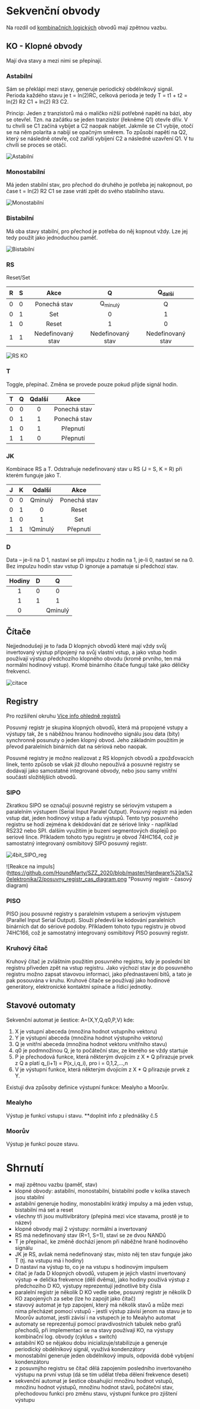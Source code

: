 # Sekvenční obvody

Na rozdíl od [kombinačních logických](https://github.com/HoundMarty/SZZ_2020/blob/master/Hardware%20a%20elektronika/1/Kombina%C4%8Dn%C3%AD%20logick%C3%A9%20obvody%20(jejich%20charakteristika%2C%20mo%C5%BEnosti%20realizace%20pomoc%C3%AD%20logick%C3%BDch%20hradel%2C%20multiplexor%C5%AF%20a%20dekod%C3%A9r%C5%AF).md)  obvodů mají zpětnou vazbu.

## KO - Klopné obvody
Mají dva stavy a mezi nimi se přepínají.

### Astabilní
Sám se překlápí mezi stavy, generuje periodický obdélníkový signál. Perioda každého stavu je t = ln(2)RC, celková perioda je tedy T = t1 + t2 = ln(2) R2 C1 + ln(2) R3 C2.

Princip: Jeden z tranzistorů má o maličko nižší potřebné napětí na bázi, aby se otevřel. Tzn. na začátku se jeden tranzistor (řekněme Q1) otevře dřív. V tu chvíli se C1 začíná vybíjet a C2 naopak nabíjet. Jakmile se C1 vybije, otočí se na něm polarita a nabíjí se opačným směrem. To způsobí napětí na Q2, který se následně otevře, což zařídí vybíjení C2 a následné uzavření Q1. V tu chvíli se proces se otáčí.

![Astabilní](https://github.com/HoundMarty/SZZ_2020/blob/master/Hardware%20a%20elektronika/2/astabilni.png "Astabilní KO")

### Monostabilní
Má jeden stabilní stav, pro přechod do druhého je potřeba jej nakopnout, po čase t = ln(2) R2 C1 se zase vrátí zpět do svého stabilního stavu.

![Monostabilní](https://github.com/HoundMarty/SZZ_2020/blob/master/Hardware%20a%20elektronika/2/monostabilni.png "Monostabilní KO")

### Bistabilní

Má oba stavy stabilní, pro přechod je potřeba do něj kopnout vždy. Lze jej tedy použít jako jednoduchou paměť.

![Bistabilní](https://github.com/HoundMarty/SZZ_2020/blob/master/Hardware%20a%20elektronika/2/bistabilni.png "Bistabilní KO")

### RS
Reset/Set

| R |	S |	Akce             | Q                   | Q<sub>další</sub> |
|:-:|:-:|:----------------:|:-------------------:|:-----------------:|
| 0	| 0	| Ponechá stav     | Q<sub>minulý</sub>  | Q                 |
| 0	| 1	| Set	             | 0	                 | 1                 |
| 1	| 0	| Reset	           | 1	                 | 0                 |
| 1	| 1	| Nedefinovaný stav| Nedefinovaný stav   | Nedefinovaný stav |

![RS KO](https://github.com/HoundMarty/SZZ_2020/blob/master/Hardware%20a%20elektronika/2/rs_ko.gif "RS KO")

### T
Toggle, přepínač. Změna se provede pouze pokud přijde signál hodin.

| T | Q | Qdalší |     Akce     |
|:-:|:-:|:------:|:------------:|
| 0 | 0 |    0   | Ponechá stav |
| 0 | 1 |    1   | Ponechá stav |
| 1 | 0 |    1   |   Přepnutí   |
| 1 | 1 |    0   |   Přepnutí   |

### JK
Kombinace RS a T. Odstraňuje nedefinovaný stav u RS (J = S, K = R) při kterém funguje jako T.

| J | K |  Qdalší  |     Akce     |
|:-:|:-:|:--------:|:------------:|
| 0 | 0 |  Qminulý | Ponechá stav |
| 0 | 1 |     0    |     Reset    |
| 1 | 0 |     1    |      Set     |
| 1 | 1 | !Qminulý |   Přepnutí   |

### D
Data – je-li na D 1, nastaví se při impulzu z hodin na 1, je-li 0, nastaví se na 0. Bez impulzu hodin stav vstup D ignoruje a pamatuje si předchozí stav.

| Hodiny | D |    Q    |
|:------:|:-:|:-------:|
|    1   | 0 |    0    |
|    1   | 1 |    1    |
|    0   |   | Qminulý |

## Čítače
Nejjednodušeji je to řada D klopných obvodů které mají vždy svůj invertovaný výstup připojený na svůj vlastní vstup, a jako vstup hodin používají výstup předchozího klopného obvodu (kromě prvního, ten má normální hodinový vstup). Kromě binárního čítače fungují také jako děličky frekvencí.

![citace](https://github.com/HoundMarty/SZZ_2020/blob/master/Hardware%20a%20elektronika/2/citace.jpg "Čítač pomocí D KO")

## Registry
Pro rozšíření okruhu [Více info ohledně registrů](https://learnabout-electronics.org/Digital/dig57.php)

Posuvný registr je skupina klopných obvodů, která má propojené vstupy a výstupy tak, že s náběžnou hranou hodinového signálu jsou data (bity) synchronně posunuty o jeden klopný obvod. Jeho základním použitím je převod paralelních binárních dat na sériová nebo naopak.

Posuvné registry je možno realizovat z RS klopných obvodů a zpožďovacích linek, tento způsob se však již dlouho nepoužívá a posuvné registry se dodávají jako samostatné integrované obvody, nebo jsou samy vnitřní součástí složitějších obvodů.

### SIPO
Zkratkou SIPO se označují posuvné registry se sériovým vstupem a paralelním výstupem (Serial Input Paralel Output). Posuvný registr má jeden vstup dat, jeden hodinový vstup a řadu výstupů. Tento typ posuvného registru se hodí zejména k dekódování dat ze sériové linky - například RS232 nebo SPI. dalším využitím je buzení segmentových displejů po seriové lince. Příkladem tohoto typu registru je obvod 74HC164, což je samostatný integrovaný osmibitový SIPO posuvný registr.

![4bit_SIPO_reg](https://github.com/HoundMarty/SZZ_2020/blob/master/Hardware%20a%20elektronika/2/4bit_posuvny_registr_SIPO.png "4bit SIPO registr")

![Reakce na impuls](https://github.com/HoundMarty/SZZ_2020/blob/master/Hardware%20a%20elektronika/2/posuvny_registr_cas_diagram.png "Posuvný registr - časový diagram)
### PISO
PISO jsou posuvné registry s paralelním vstupem a seriovým výstupem (Parallel Input Serial Output). Slouží předevší ke kódování paralelních binárních dat do sériové podoby. Příkladem tohoto typu registru je obvod 74HC166, což je samostatný integrovaný osmibitový PISO posuvný registr.

### Kruhový čítač
Kruhový čítač je zvláštním použitím posuvného registru, kdy je poslední bit registru přiveden zpět na vstup registru. Jako výchozí stav je do posuvného registru možno zapsat stavovou informaci, jako přednastavení bitů, a tato je pak posouvána v kruhu. Kruhové čítače se používají jako hodinové generátory, elektronické kontaktní spínače a řídicí jednotky.

## Stavové outomaty
Sekvenční automat je šestice: A=(X,Y,Q,q0,P,V) kde:

1. X je vstupní abeceda (množina hodnot vstupního vektoru)
2. Y je výstupní abeceda (množina hodnot výstupního vektoru)
3. Q je vnitřní abeceda (množina hodnot vektoru vnitřního stavu)
4. q0 je podmnožinou Q, je to počáteční stav, ze kterého se vždy startuje
5. P je přechodová funkce, která některým dvojicím z <m>X * Q</m> přirazuje prvek z Q a platí <m>q_(i+1) = P(x_i,q_i)</m>, pro i = 0,1,2,…,n
5. V je výstupní funkce, která některým dvojicím z <m>X * Q</m> přirazuje prvek z Y.

Existují dva způsoby definice výstupní funkce: Mealyho a Moorův.

### Mealyho
Výstup je funkcí vstupu i stavu.
**doplnit info z přednášky č.5

### Moorův
Výstup je funkcí pouze stavu.

# Shrnutí
* mají zpětnou vazbu (paměť, stav)
* klopné obvody: astabilní, monostabilní, bistabilní podle v kolika stavech jsou stabilní
* astabilní generuje hodiny, monostabilní krátký impulsy a má jeden vstup, bistabilní má set a reset
* všechny tři jsou multivibrátory (přepíná mezi více stavama, prostě je to název)
* klopné obvody mají 2 výstupy: normální a invertovaný
* RS má nedefinovaný stav (R=1, S=1), staví se ze dvou NANDů
* T je přepínač, ke změně dochází jenom při náběžné hraně hodinového signálu
* JK je RS, avšak nemá nedefinovaný stav, místo něj ten stav funguje jako T (tj. na vstupu má i hodiny)
* D nastaví na výstup to, co je na vstupu s hodinovým impulsem
* čítač je řada D klopných obvodů, vstupem je jejich vlastní invertovaný výstup ⇒ delička frekvence (dělí dvěma), jako hodiny používá výstup z předchozího D KO, výstupy reprezentují jednotlivé bity čísla
* paralelní registr je několik D KO vedle sebe, posuvný registr je několik D KO zapojených za sebe (lze ho zapojit jako čítač)
* stavový automat je typ zapojení, který má několik stavů a může mezi nima přecházet pomocí vstupů - jestli výstup závisí jenom na stavu je to Moorův automat, jestli závisí i na vstupech je to Mealyho automat
* automaty se reprezentují pomocí pravdivostních tabulek nebo grafů přechodů, při implementaci se na stavy používají KO, na výstupy kombinační log. obvody (cyklus + switch)
* astabilní KO se nějakou dobu inicializuje/stabilizuje a generuje periodický obdélníkový signál, využívá kondenzátory
* monostabilní generuje jeden obdélníkový impuls, odpovídá době vybíjení kondenzátoru
* z posuvnýho registru se čítač dělá zapojením posledního invertovaného výstupu na první vstup (dá se tím udělat třeba dělení frekvence deseti)
* sekvenční automat je šestice obsahující množinu hodnot vstupů, množinu hodnot výstupů, množinu hodnot stavů, počáteční stav, přechodovou funkci pro změnu stavu, výstupní funkce pro zjištení výstupu

